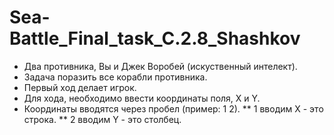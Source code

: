 # Sea-Battle_Final_task_C.2.8_Shashkov

* Два противника, Вы и Джек Воробей (искуственный интелект).
* Задача поразить все корабли противника.
* Первый ход делает игрок.
* Для хода, необходимо ввести координаты поля, X и Y.
* Координаты вводятся через пробел (пример: 1 2).
** 1 вводим X - это строка.
** 2 вводим Y - это столбец.
